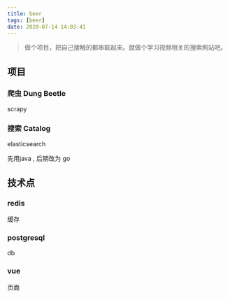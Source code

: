```yaml
---
title: beer
tags: [beer]
date: 2020-07-14 14:03:41
---
```


> 做个项目，把自己接触的都串联起来。就做个学习视频相关的搜索网站吧。


## 项目

### 爬虫 Dung Beetle

scrapy

### 搜索 Catalog

elasticsearch

先用java , 后期改为 go

## 技术点


### redis

缓存

### postgresql

db

### vue

页面







